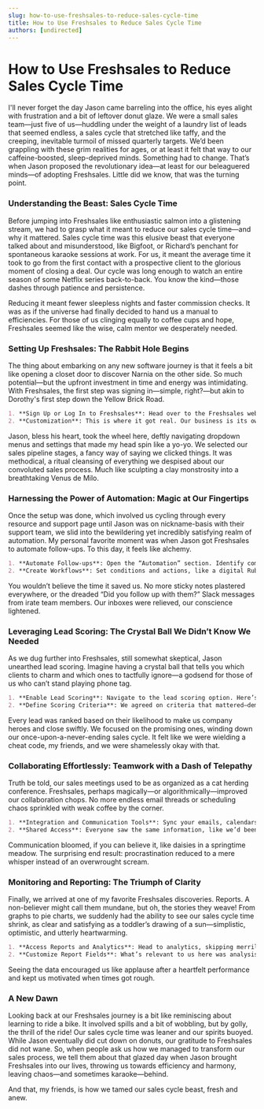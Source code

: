 ```yaml
---
slug: how-to-use-freshsales-to-reduce-sales-cycle-time
title: How to Use Freshsales to Reduce Sales Cycle Time
authors: [undirected]
---
```



# How to Use Freshsales to Reduce Sales Cycle Time

I'll never forget the day Jason came barreling into the office, his eyes alight with frustration and a bit of leftover donut glaze. We were a small sales team—just five of us—huddling under the weight of a laundry list of leads that seemed endless, a sales cycle that stretched like taffy, and the creeping, inevitable turmoil of missed quarterly targets. We’d been grappling with these grim realities for ages, or at least it felt that way to our caffeine-boosted, sleep-deprived minds. Something had to change. That’s when Jason proposed the revolutionary idea—at least for our beleaguered minds—of adopting Freshsales. Little did we know, that was the turning point.

### Understanding the Beast: Sales Cycle Time

Before jumping into Freshsales like enthusiastic salmon into a glistening stream, we had to grasp what it meant to reduce our sales cycle time—and why it mattered. Sales cycle time was this elusive beast that everyone talked about and misunderstood, like Bigfoot, or Richard’s penchant for spontaneous karaoke sessions at work. For us, it meant the average time it took to go from the first contact with a prospective client to the glorious moment of closing a deal. Our cycle was long enough to watch an entire season of some Netflix series back-to-back. You know the kind—those dashes through patience and persistence.

Reducing it meant fewer sleepless nights and faster commission checks. It was as if the universe had finally decided to hand us a manual to efficiencies. For those of us clinging equally to coffee cups and hope, Freshsales seemed like the wise, calm mentor we desperately needed.

### Setting Up Freshsales: The Rabbit Hole Begins

The thing about embarking on any new software journey is that it feels a bit like opening a closet door to discover Narnia on the other side. So much potential—but the upfront investment in time and energy was intimidating. With Freshsales, the first step was signing in—simple, right?—but akin to Dorothy's first step down the Yellow Brick Road.

```markdown
1. **Sign Up or Log In to Freshsales**: Head over to the Freshsales website, create an account (or log in if you’re already a convert).
2. **Customization**: This is where it got real. Our business is its own unique cocktail of quirks, so customizing it to fit our workflow—much like trying to get that perfect Spotify playlist mix.
```

Jason, bless his heart, took the wheel here, deftly navigating dropdown menus and settings that made my head spin like a yo-yo. We selected our sales pipeline stages, a fancy way of saying we clicked things. It was methodical, a ritual cleansing of everything we despised about our convoluted sales process. Much like sculpting a clay monstrosity into a breathtaking Venus de Milo. 

### Harnessing the Power of Automation: Magic at Our Fingertips

Once the setup was done, which involved us cycling through every resource and support page until Jason was on nickname-basis with their support team, we slid into the bewildering yet incredibly satisfying realm of automation. My personal favorite moment was when Jason got Freshsales to automate follow-ups. To this day, it feels like alchemy. 

```markdown
1. **Automate Follow-ups**: Open the “Automation” section. Identify common follow-up tasks—these are your repetitive beasts.
2. **Create Workflows**: Set conditions and actions, like a digital Rube Goldberg machine—if prospect doesn’t respond in two days, Freshsales sends a polite nudge.
```

You wouldn’t believe the time it saved us. No more sticky notes plastered everywhere, or the dreaded “Did you follow up with them?” Slack messages from irate team members. Our inboxes were relieved, our conscience lightened.

### Leveraging Lead Scoring: The Crystal Ball We Didn’t Know We Needed

As we dug further into Freshsales, still somewhat skeptical, Jason unearthed lead scoring. Imagine having a crystal ball that tells you which clients to charm and which ones to tactfully ignore—a godsend for those of us who can’t stand playing phone tag.

```markdown
1. **Enable Lead Scoring**: Navigate to the lead scoring option. Here’s where the voodoo happens.
2. **Define Scoring Criteria**: We agreed on criteria that mattered—demographics, behavior, engagement—all without a single punch thrown.
```

Every lead was ranked based on their likelihood to make us company heroes and close swiftly. We focused on the promising ones, winding down our once-upon-a-never-ending sales cycle. It felt like we were wielding a cheat code, my friends, and we were shamelessly okay with that.

### Collaborating Effortlessly: Teamwork with a Dash of Telepathy

Truth be told, our sales meetings used to be as organized as a cat herding conference. Freshsales, perhaps magically—or algorithmically—improved our collaboration chops. No more endless email threads or scheduling chaos sprinkled with weak coffee by the corner. 

```markdown
1. **Integration and Communication Tools**: Sync your emails, calendars, and integrate apps we already used—is it magic or just brilliant design?
2. **Shared Access**: Everyone saw the same information, like we’d been granted team telepathy. Decide, act, and react faster.
```

Communication bloomed, if you can believe it, like daisies in a springtime meadow. The surprising end result: procrastination reduced to a mere whisper instead of an overwrought scream.

### Monitoring and Reporting: The Triumph of Clarity

Finally, we arrived at one of my favorite Freshsales discoveries. Reports. A non-believer might call them mundane, but oh, the stories they weave! From graphs to pie charts, we suddenly had the ability to see our sales cycle time shrink, as clear and satisfying as a toddler’s drawing of a sun—simplistic, optimistic, and utterly heartwarming.

```markdown
1. **Access Reports and Analytics**: Head to analytics, skipping merrily, and choose your report type.
2. **Customize Report Fields**: What’s relevant to us here was analysis of leads transitioning from stage to stage, to catch bottlenecks like Jason verse 3-am creative overflow.
```

Seeing the data encouraged us like applause after a heartfelt performance and kept us motivated when times got rough.

### A New Dawn

Looking back at our Freshsales journey is a bit like reminiscing about learning to ride a bike. It involved spills and a bit of wobbling, but by golly, the thrill of the ride! Our sales cycle time was leaner and our spirits buoyed. While Jason eventually did cut down on donuts, our gratitude to Freshsales did not wane. So, when people ask us how we managed to transform our sales process, we tell them about that glazed day when Jason brought Freshsales into our lives, throwing us towards efficiency and harmony, leaving chaos—and sometimes karaoke—behind. 

And that, my friends, is how we tamed our sales cycle beast, fresh and anew.